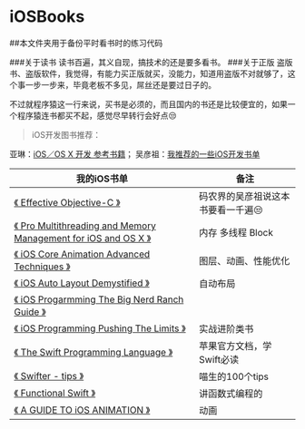 # iOSBooks



##本文件夹用于备份平时看书时的练习代码

###关于读书
读书百遍，其义自现，搞技术的还是要多看书。
###关于正版
盗版书、盗版软件，我觉得，有能力买正版就买，没能力，知道用盗版不对就够了，这个事一步一步来，毕竟老板不多见，屌丝还是要过日子的。

不过就程序猿这一行来说，买书是必须的，而且国内的书还是比较便宜的，如果一个程序猿连书都买不起，感觉尽早转行会好点😒

>iOS开发图书推荐：
>
亚琳：[iOS／OS X 开发 参考书籍](http://www.jianshu.com/p/63c0bb5f30a0)； 吴彦祖：[我推荐的一些iOS开发书单](http://www.jianshu.com/p/2fa080673842)


| 我的iOS书单       								| 备注| 
| ------------- 								 |  ------------- |
|[《 Effective Objective-C 》](https://book.douban.com/subject/25829244/)  				| 码农界的吴彦祖说这本书要看一千遍😒|
|[《 Pro Multithreading and Memory Management for iOS and OS X 》](https://book.douban.com/subject/24720270/)| 内存 多线程 Block  |
|[《 iOS Core Animation Advanced Techniques 》](https://github.com/AttackOnDobby/iOS-Core-Animation-Advanced-Techniques/)|图层、动画、性能优化 |
|[《 iOS Auto Layout Demystified 》](https://book.douban.com/subject/26298489/)			| 自动布局 |
|[《 iOS Progarmming The Big Nerd Ranch Guide 》]()|  |
|[《 iOS Programming Pushing The Limits 》](https://book.douban.com/subject/25976913/)	| 实战进阶类书|
|[《 The Swift Programming Language 》](https://github.com/numbbbbb/the-swift-programming-language-in-chinese)		| 苹果官方文档，学Swift必读 |
|[《 Swifter - tips 》	](http://swifter.tips/buy/)						|  喵生的100个tips |
|[《 Functional Swift 》](https://www.objc.io/books/functional-swift)						|  讲函数式编程的|
|[《 A GUIDE TO iOS ANIMATION 》](http://book.kittenyang.com)				|  动画|